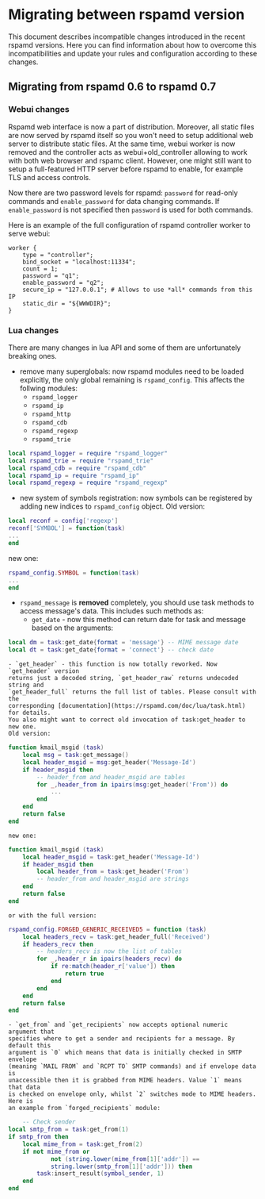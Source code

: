 # Migrating between rspamd version

This document describes incompatible changes introduced in the recent rspamd 
versions. Here you can find information about how to overcome this incompatibilities
and update your rules and configuration according to these changes.

## Migrating from rspamd 0.6 to rspamd 0.7

### Webui changes

Rspamd web interface is now a part of distribution. Moreover, all static files
are now served by rspamd itself so you won't need to setup additional web server
to distribute static files. At the same time, webui worker is now removed and
the controller acts as webui+old_controller allowing to work with both web browser
and rspamc client. However, one might still want to setup a full-featured HTTP
server before rspamd to enable, for example TLS and access controls. 

Now there are two password levels for rspamd: `password` for read-only commands
and `enable_password` for data changing commands. If `enable_password` is not
specified then `password` is used for both commands.

Here is an example of the full configuration of rspamd controller worker to
serve webui:

~~~nginx
worker {
	type = "controller";
	bind_socket = "localhost:11334";
	count = 1;
	password = "q1";
	enable_password = "q2";
	secure_ip = "127.0.0.1"; # Allows to use *all* commands from this IP
	static_dir = "${WWWDIR}";
}
~~~

### Lua changes

There are many changes in lua API and some of them are unfortunately breaking ones.

* remove many superglobals: now rspamd modules need to be loaded explicitly,
the only global remaining is `rspamd_config`. This affects the follwing modules:
	- `rspamd_logger`
	- `rspamd_ip`
	- `rspamd_http`
	- `rspamd_cdb`
	- `rspamd_regexp`
	- `rspamd_trie`
	
~~~lua
local rspamd_logger = require "rspamd_logger"
local rspamd_trie = require "rspamd_trie"
local rspamd_cdb = require "rspamd_cdb"
local rspamd_ip = require "rspamd_ip"
local rspamd_regexp = require "rspamd_regexp"
~~~

* new system of symbols registration: now symbols can be registered by adding
new indices to `rspamd_config` object. Old version:

~~~lua
local reconf = config['regexp']
reconf['SYMBOL'] = function(task)
...
end
~~~

new one:

~~~lua
rspamd_config.SYMBOL = function(task)
...
end
~~~

* `rspamd_message` is **removed** completely, you should use task methods to
access message's data. This includes such methods as:
	- `get_date` - now this method can return date for task and message based
	on the arguments:

~~~lua
local dm = task:get_date{format = 'message'} -- MIME message date
local dt = task:get_date{format = 'connect'} -- check date
~~~
	
	- `get_header` - this function is now totally reworked. Now `get_header` version
	returns just a decoded string, `get_header_raw` returns undecoded string and
	`get_header_full` returns the full list of tables. Please consult with the
	corresponding [documentation](https://rspamd.com/doc/lua/task.html) for details.
	You also might want to correct old invocation of task:get_header to new one.
	Old version:

~~~lua
function kmail_msgid (task)
	local msg = task:get_message()
	local header_msgid = msg:get_header('Message-Id')
	if header_msgid then
		-- header_from and header_msgid are tables
		for _,header_from in ipairs(msg:get_header('From')) do
	    	...
		end
	end
	return false
end
~~~
	
	new one:

~~~lua
function kmail_msgid (task)
	local header_msgid = task:get_header('Message-Id')
	if header_msgid then
		local header_from = task:get_header('From')
		-- header_from and header_msgid are strings
	end
	return false
end
~~~

	or with the full version:
	
~~~lua
rspamd_config.FORGED_GENERIC_RECEIVED5 = function (task)
	local headers_recv = task:get_header_full('Received')
	if headers_recv then
		-- headers_recv is now the list of tables
		for _,header_r in ipairs(headers_recv) do
			if re:match(header_r['value']) then
				return true
			end
		end
	end
    return false
end
~~~

	- `get_from` and `get_recipients` now accepts optional numeric argument that
	specifies where to get a sender and recipients for a message. By default this
	argument is `0` which means that data is initially checked in SMTP envelope
	(meaning `MAIL FROM` and `RCPT TO` SMTP commands) and if envelope data is
	unaccessible then it is grabbed from MIME headers. Value `1` means that data
	is checked on envelope only, whilst `2` switches mode to MIME headers. Here is
	an example from `forged_recipients` module:

~~~lua
	-- Check sender
local smtp_from = task:get_from(1)
if smtp_from then
	local mime_from = task:get_from(2)
	if not mime_from or 
			not (string.lower(mime_from[1]['addr']) == 
			string.lower(smtp_from[1]['addr'])) then
		task:insert_result(symbol_sender, 1)
	end
end
~~~